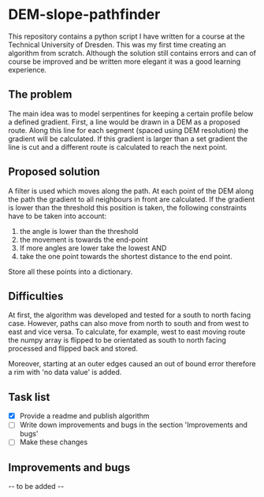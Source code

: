 # DEM-slope-pathfinder

This repository contains a python script I have written for a course at the Technical University of Dresden. 
This was my first time creating an algorithm from scratch. 
Although the solution still contains errors and can of course be improved and be written more elegant it was a good learning experience.

## The problem
The main idea was to model serpentines for keeping a certain profile below a defined gradient. 
First, a line would be drawn in a DEM as a proposed route. Along this line for each segment (spaced using DEM resolution) the gradient will be calculated.
If this gradient is larger than a set gradient the line is cut and a different route is calculated to reach the next point. 

## Proposed solution 
A filter is used which moves along the path. At each point of the DEM along the path the gradient to all neighbours in front are calculated. 
If the gradient is lower than the threshold this position is taken, the following constraints have to be taken into account:

1. the angle is lower than the threshold
2. the movement is towards the end-point
3. If more angles are lower take the lowest AND
4. take the one point towards the shortest distance to the end point.

Store all these points into a dictionary. 

## Difficulties
At first, the algorithm was developed and tested for a south to north facing case.
However, paths can also move from north to south and from west to east and vice versa. 
To calculate, for example, west to east moving route the numpy array is flipped to be orientated as south to north facing processed and flipped back and stored.

Moreover, starting at an outer edges caused an out of bound error therefore a rim with 'no data value' is added.

## Task list

- [x] Provide a readme and publish algorithm 
- [ ] Write down improvements and bugs in the section 'Improvements and bugs' 
- [ ] Make these changes

## Improvements and bugs

-- to be added --
